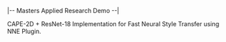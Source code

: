 |-- Masters Applied Research Demo --|

CAPE-2D + ResNet-18 Implementation for Fast Neural Style Transfer using NNE Plugin.
